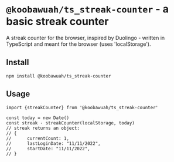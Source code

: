 # `@koobawuah/ts_streak-counter` - a basic streak counter 

A streak counter for the browser, inspired by Duolingo - written in TypeScript and meant for the browser (uses 'localStorage').

## Install 

```shell
npm install @koobawuah/ts_streak-counter
```

## Usage 

```
import {streakCounter} from '@koobawuah/ts_streak-counter'

const today = new Date() 
const streak - streakCounter(localStorage, today)
// streak returns an object:
// {
//      currentCount: 1,
//      lastLoginDate: "11/11/2022",
//      startDate: "11/11/2022",
// }
```
